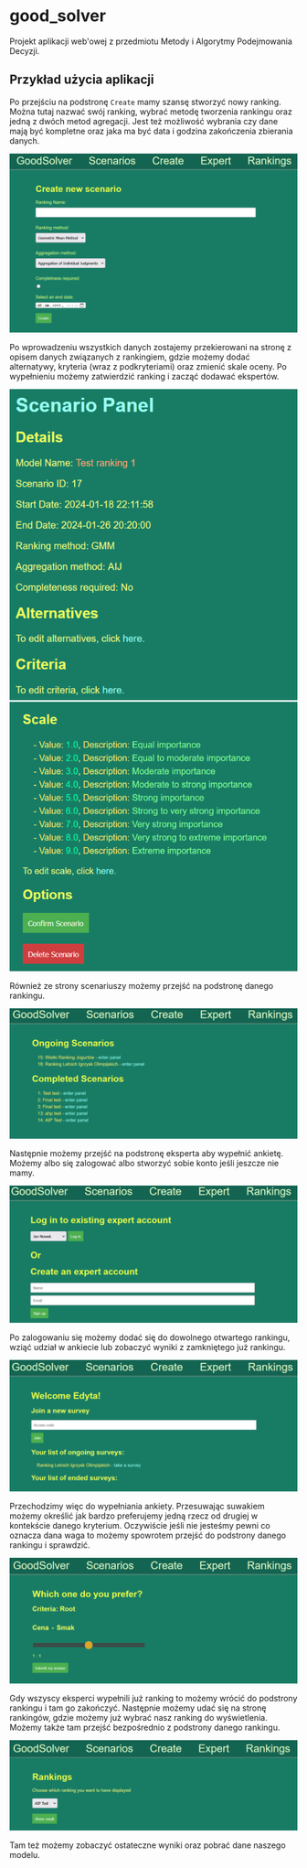 # good_solver
Projekt aplikacji web'owej z przedmiotu Metody i Algorytmy Podejmowania Decyzji.
## Przykład użycia aplikacji
Po przejściu na podstronę `Create` mamy szansę stworzyć nowy ranking. Można tutaj nazwać swój ranking, wybrać metodę tworzenia rankingu oraz jedną z dwóch metod agregacji. Jest też możliwość wybrania czy dane mają być kompletne oraz jaka ma być data i godzina zakończenia zbierania danych.

![img_1.png](images/img_1.png)

Po wprowadzeniu wszystkich danych zostajemy przekierowani na stronę z opisem danych związanych z rankingiem, gdzie możemy dodać alternatywy, kryteria (wraz z podkryteriami) oraz zmienić skale oceny. Po wypełnieniu możemy zatwierdzić ranking i zacząć dodawać ekspertów.

![img_3.png](images/img_3.png)
![img_2.png](images/img_2.png)

Również ze strony scenariuszy możemy przejść na podstronę danego rankingu.

![img.png](images/img.png)

Następnie możemy przejść na podstronę eksperta aby wypełnić ankietę. Możemy albo się zalogować albo stworzyć sobie konto jeśli jeszcze nie mamy.

![img_4.png](images/img_4.png)

Po zalogowaniu się możemy dodać się do dowolnego otwartego rankingu, wziąć udział w ankiecie lub zobaczyć wyniki z zamkniętego już rankingu.

![img_5.png](images/img_5.png)

Przechodzimy więc do wypełniania ankiety. Przesuwając suwakiem możemy określić jak bardzo preferujemy jedną rzecz od drugiej w kontekście danego kryterium. Oczywiście jeśli nie jesteśmy pewni co oznacza dana waga to możemy spowrotem przejść do podstrony danego rankingu i sprawdzić.

![img_7.png](images/img_7.png)

Gdy wszyscy eksperci wypełnili już ranking to możemy wrócić do podstrony rankingu i tam go zakończyć. Następnie możemy udać się na stronę rankingów, gdzie możemy już wybrać nasz ranking do wyświetlenia. Możemy także tam przejść bezpośrednio z podstrony danego rankingu.

![img_6.png](images/img_6.png)

Tam też możemy zobaczyć ostateczne wyniki oraz pobrać dane naszego modelu.
